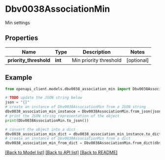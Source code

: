 # Dbv0038AssociationMin

Min settings

## Properties

Name | Type | Description | Notes
------------ | ------------- | ------------- | -------------
**priority_threshold** | **int** | Min priority threshold | [optional] 

## Example

```python
from openapi_client.models.dbv0038_association_min import Dbv0038AssociationMin

# TODO update the JSON string below
json = "{}"
# create an instance of Dbv0038AssociationMin from a JSON string
dbv0038_association_min_instance = Dbv0038AssociationMin.from_json(json)
# print the JSON string representation of the object
print(Dbv0038AssociationMin.to_json())

# convert the object into a dict
dbv0038_association_min_dict = dbv0038_association_min_instance.to_dict()
# create an instance of Dbv0038AssociationMin from a dict
dbv0038_association_min_from_dict = Dbv0038AssociationMin.from_dict(dbv0038_association_min_dict)
```
[[Back to Model list]](../README.md#documentation-for-models) [[Back to API list]](../README.md#documentation-for-api-endpoints) [[Back to README]](../README.md)


